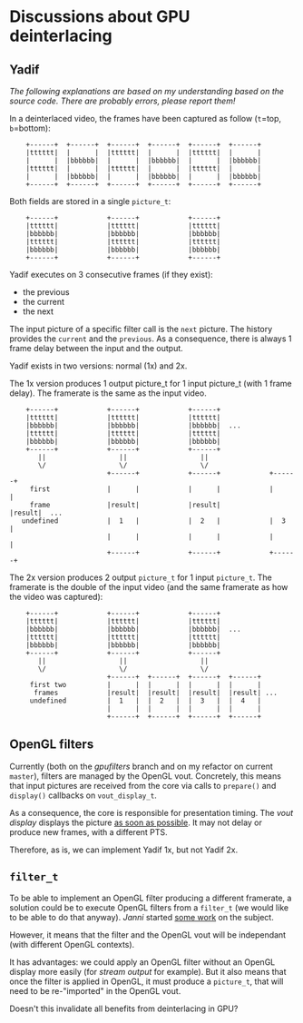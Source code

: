 # Discussions about GPU deinterlacing


## Yadif

_The following explanations are based on my understanding based on the source
code. There are probably errors, please report them!_

In a deinterlaced video, the frames have been captured as follow (`t`=top,
`b`=bottom):

```
    +------+  +------+  +------+  +------+  +------+  +------+
    |tttttt|  |      |  |tttttt|  |      |  |tttttt|  |      |
    |      |  |bbbbbb|  |      |  |bbbbbb|  |      |  |bbbbbb|
    |tttttt|  |      |  |tttttt|  |      |  |tttttt|  |      |
    |      |  |bbbbbb|  |      |  |bbbbbb|  |      |  |bbbbbb|
    +------+  +------+  +------+  +------+  +------+  +------+
```

Both fields are stored in a single `picture_t`:

```
    +------+            +------+            +------+
    |tttttt|            |tttttt|            |tttttt|
    |bbbbbb|            |bbbbbb|            |bbbbbb|
    |tttttt|            |tttttt|            |tttttt|
    |bbbbbb|            |bbbbbb|            |bbbbbb|
    +------+            +------+            +------+
```

Yadif executes on 3 consecutive frames (if they exist):
 - the previous
 - the current
 - the next

The input picture of a specific filter call is the `next` picture. The history
provides the `current` and the `previous`. As a consequence, there is always 1
frame delay between the input and the output.

Yadif exists in two versions: normal (1x) and 2x.

The 1x version produces 1 output picture_t for 1 input picture_t (with 1 frame
delay). The framerate is the same as the input video.

```
    +------+            +------+            +------+
    |tttttt|            |tttttt|            |tttttt|
    |bbbbbb|            |bbbbbb|            |bbbbbb|  ...
    |tttttt|            |tttttt|            |tttttt|
    |bbbbbb|            |bbbbbb|            |bbbbbb|
    +------+            +------+            +------+
       ||                  ||                  ||
       \/                  \/                  \/
                        +------+            +------+            +------+
     first              |      |            |      |            |      |
     frame              |result|            |result|            |result|  ...
   undefined            |  1   |            |  2   |            |  3   |
                        |      |            |      |            |      |
                        +------+            +------+            +------+
```

The 2x version produces 2 output `picture_t` for 1 input `picture_t`. The
framerate is the double of the input video (and the same framerate as how the
video was captured):

```
    +------+            +------+            +------+
    |tttttt|            |tttttt|            |tttttt|
    |bbbbbb|            |bbbbbb|            |bbbbbb|  ...
    |tttttt|            |tttttt|            |tttttt|
    |bbbbbb|            |bbbbbb|            |bbbbbb|
    +------+            +------+            +------+
       ||                  ||                  ||
       \/                  \/                  \/
                        +------+  +------+  +------+  +------+
     first two          |      |  |      |  |      |  |      |
      frames            |result|  |result|  |result|  |result| ...
     undefined          |  1   |  |  2   |  |  3   |  |  4   |
                        |      |  |      |  |      |  |      |
                        +------+  +------+  +------+  +------+
```


## OpenGL filters

Currently (both on the _gpufilters_ branch and on my refactor on current
`master`), filters are managed by the OpenGL vout. Concretely, this means that
input pictures are received from the core via calls to `prepare()` and
`display()` callbacks on `vout_display_t`.

As a consequence, the core is responsible for presentation timing. The _vout
display_ displays the picture [as soon as possible][asap]. It may not delay or
produce new frames, with a different PTS.

[asap]: include/vlc_vout_display.h#L332

Therefore, as is, we can implement Yadif 1x, but not Yadif 2x.


## `filter_t`

To be able to implement an OpenGL filter producing a different framerate, a
solution could be to execute OpenGL filters from a `filter_t` (we would like to
be able to do that anyway). _Janni_ started [some work][filter_t_opengl] on the
subject.

[filter_t_opengl]: https://code.videolan.org/rom1v/vlc/-/commit/cae35480db22a7bd7e0cd9858a141561f4c6d26f

However, it means that the filter and the OpenGL vout will be independant (with
different OpenGL contexts).

It has advantages: we could apply an OpenGL filter without an OpenGL display
more easily (for _stream output_ for example). But it also means that once the
filter is applied in OpenGL, it must produce a `picture_t`, that will need to
be re-"imported" in the OpenGL vout.

Doesn't this invalidate all benefits from deinterlacing in GPU?
